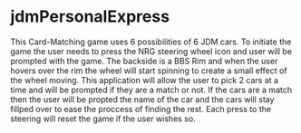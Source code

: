 # jdmPersonalExpress
This Card-Matching game uses 6 possibilities of 6 JDM cars. To initiate the game the user needs to press the NRG steering wheel icon and user will be prompted with the game. The backside is a BBS Rim and when the user hovers over the rim the wheel will start spinning to create a small effect of the wheel moving. This application will allow the user to pick 2 cars at a time and will be prompted if they are a match or not. If the cars are a match then the user will be propted the name of the car and the cars will stay fillped over to ease the proccess of finding the rest. Each press to the steering will reset the game if the user wishes so.
